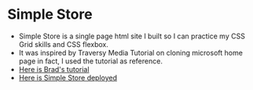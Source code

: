 # Simple Store

- Simple Store is a single page html site I built so I can practice my CSS Grid skills and CSS flexbox.
- It was inspired by Traversy Media Tutorial on cloning microsoft home page in fact, I used the tutorial as reference.
- [Here is Brad's tutorial](https://www.youtube.com/watch?v=uKgn-To1C4Q)
- [Here is Simple Store deployed](https://simplestore-nei.vercel.app/)
